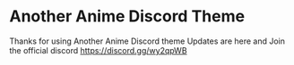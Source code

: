 # Another Anime Discord Theme
Thanks for using Another Anime Discord theme Updates are here and Join the official discord https://discord.gg/wy2qpWB
